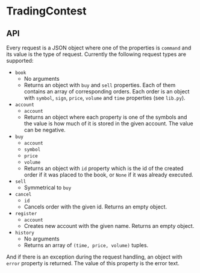 # TradingContest

## API
Every request is a JSON object where one of the properties is `command` and its value is the type of request. Currently the following request types are supported:

- `book`
    - No arguments
    - Returns an object with `buy` and `sell` properties. Each of them contains an array of corresponding orders. Each order is an object with `symbol`, `sign`, `price`, `volume` and `time` properties (see `lib.py`).
- `account`
    - `account`
    - Returns an object where each property is one of the symbols and the value is how much of it is stored in the given account. The value can be negative.
- `buy`
    - `account`
    - `symbol`
    - `price`
    - `volume`
    - Returns an object with `id` property which is the id of the created order if it was placed to the book, or `None` if it was already executed.
- `sell`
    - Symmetrical to `buy`
- `cancel`
    - `id`
    - Cancels order with the given id. Returns an empty object.
- `register`
    - `account`
    - Creates new account with the given name. Returns an empty object.
- `history`
    - No arguments
    - Returns an array of `(time, price, volume)` tuples.

And if there is an exception during the request handling, an object with `error` property is returned. The value of this property is the error text.